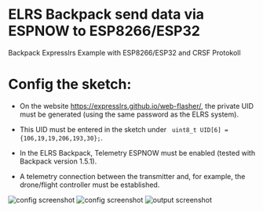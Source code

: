 # ELRS Backpack send data via ESPNOW to ESP8266/ESP32 
 Backpack Expresslrs Example with ESP8266/ESP32 and CRSF Protokoll

# Config the sketch:
 * On the website https://expresslrs.github.io/web-flasher/, the private UID must be generated (using the same password as the ELRS system).
 * This UID must be entered in the sketch under ``` uint8_t UID[6] = {106,19,19,206,193,30};```.

 * In the ELRS Backpack, Telemetry ESPNOW must be enabled (tested with Backpack version 1.5.1).

 * A telemetry connection between the transmitter and, for example, the drone/flight controller must be established.

 ![config screenshot](img/config.png)
 ![config screenshot](img/uid.png)
 ![output screenshot](img/output.png)
